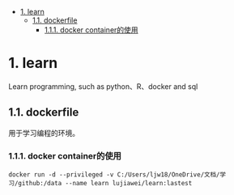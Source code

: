 - [1. learn](#1-learn)
  - [1.1. dockerfile](#11-dockerfile)
    - [1.1.1. docker container的使用](#111-docker-container的使用)

# 1. learn

Learn programming, such as python、R、docker and sql

## 1.1. dockerfile

用于学习编程的环境。

### 1.1.1. docker container的使用

```docker
docker run -d --privileged -v C:/Users/ljw18/OneDrive/文档/学习/github:/data --name learn lujiawei/learn:lastest
```
